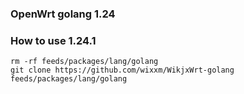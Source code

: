### OpenWrt golang  1.24

### How to use 1.24.1

```shell
rm -rf feeds/packages/lang/golang
git clone https://github.com/wixxm/WikjxWrt-golang feeds/packages/lang/golang
```

